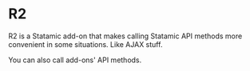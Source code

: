 # R2
R2 is a Statamic add-on that makes calling Statamic API methods more convenient in some situations.
Like AJAX stuff.

You can also call add-ons' API methods.

